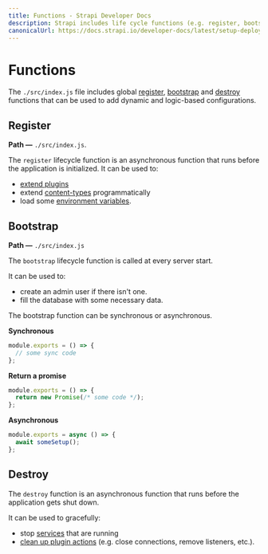 ```yaml
---
title: Functions - Strapi Developer Docs
description: Strapi includes life cycle functions (e.g. register, bootstrap and destroy) that control the flow of your application.
canonicalUrl: https://docs.strapi.io/developer-docs/latest/setup-deployment-guides/configurations/optional/functions.html
---
```


# Functions

The `./src/index.js` file includes global [register](#register), [bootstrap](#bootstrap) and [destroy](#destroy) functions that can be used to add dynamic and logic-based configurations.

## Register

**Path —** `./src/index.js`.

The `register` lifecycle function is an asynchronous function that runs before the application is initialized.
It can be used to:

- [extend plugins](/developer-docs/latest/development/plugins-extension.md#extending-a-plugin-s-interface)
- extend [content-types](/developer-docs/latest/development/backend-customization/models.md) programmatically
- load some [environment variables](/developer-docs/latest/setup-deployment-guides/configurations/optional/environment.md).

## Bootstrap

**Path —** `./src/index.js`

The `bootstrap` lifecycle function is called at every server start.

It can be used to:

- create an admin user if there isn't one.
- fill the database with some necessary data.

The bootstrap function can be synchronous or asynchronous.

**Synchronous**

```js
module.exports = () => {
  // some sync code
};
```

**Return a promise**

```js
module.exports = () => {
  return new Promise(/* some code */);
};
```

**Asynchronous**

```js
module.exports = async () => {
  await someSetup();
};
```

## Destroy

The `destroy` function is an asynchronous function that runs before the application gets shut down.

It can be used to gracefully:

- stop [services](/developer-docs/latest/development/backend-customization/services.md) that are running
- [clean up plugin actions](/developer-docs/latest/developer-resources/plugin-api-reference/server.md#destroy) (e.g. close connections, remove listeners, etc.).
